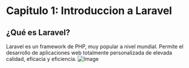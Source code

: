 # Capitulo 1: Introduccion a Laravel
## ¿Qué es Laravel?
Laravel es un framework de PHP, muy popular a nivel mundial.  Permite el desarrollo de aplicaciones web totalmente personalizada de elevada calidad, eficacia y eficiencia.
![Image](https://github.com/MartaMaleyka/Curso-de-Laravel/tree/gh-pages/Imagenes/logo.png)
